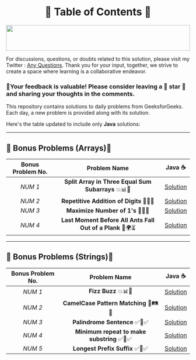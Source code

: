 <h1 align ="center">📜 Table of Contents 📜</h1> 

<!--Line-->

<img src="https://i.imgur.com/dBaSKWF.gif" height="70" width="100%">


For discussions, questions, or doubts related to this solution, please visit my Twitter : [Any Questions](https://x.com/Sangram87661527?s=08 ). Thank you for your input, together, we strive to create a space where learning is a collaborative endeavor.

### 🔮Your feedback is valuable! Please consider leaving a 🌟 star 🌟 and sharing your thoughts in the comments.




This repository contains solutions to daily problems from GeeksforGeeks. Each day, a new problem is provided along with its solution.



Here's the table updated to include only **Java** solutions:

---
<p align ="centre">
  
## **🎉 Bonus Problems (Arrays)🎁**

| **Bonus Problem No.**  | **Problem Name**                                    | **Java** ☕                                                                                                                          |
|:--------:|:---------------------------------------------------:|:---------------------------------------------------------------------------------------------------------------------------------:|
| _NUM 1_    | **Split Array in Three Equal Sum Subarrays** 💥📊🔢 | [Solution](https://github.com/Sangram03/160DaysGFG/blob/main/bonus/bonus01Logic.md) |
| _NUM 2_    | **Repetitive Addition of Digits** 🔢🔄💥 | [Solution](https://github.com/Sangram03/160DaysGFG/blob/main/bonus/bonus02Logic.md) |
| _NUM 3_    | **Maximize Number of 1's** 🔢🔥💡 | [Solution](https://github.com/Sangram03/160DaysGFG/blob/main/bonus/bonus03Logic.md) |
| _NUM 4_    | **Last Moment Before All Ants Fall Out of a Plank** 🐜🌍⏳ | [Solution](https://github.com/Sangram03/160DaysGFG/blob/main/bonus/bonus04Logic.md)

---
## **🎉 Bonus Problems (Strings)🎁**
| **Bonus Problem No.**  | **Problem Name**                                    | **Java** ☕                                                                                                                          |
|:--------:|:---------------------------------------------------:|:---------------------------------------------------------------------------------------------------------------------------------:|
| _NUM 1_    | **Fizz Buzz** 💥📊🔢 | [Solution](https://github.com/Sangram03/160DaysGFG/blob/main/bonus/bonus05Logic.md) |
| _NUM 2_    | **CamelCase Pattern Matching** 🚀🛤️🟰 |  [Solution](https://github.com/Sangram03/160DaysGFG/blob/main/bonus/bonus06Logic.md) |
| _NUM 3_    | **Palindrome Sentence** ✅👑✅ |  [Solution](https://github.com/Bhababhanjan1/160DaysGFG/blob/main/bonus/bonus07Logic.md) |
| _NUM 4_    | **Minimum repeat to make substring** ✅👑✅ |  [Solution]() |
| _NUM 5_    | **Longest Prefix Suffix** ✅👑✅ |  [Solution](https://github.com/Bhababhanjan1/160DaysGFG/blob/main/bonus/bonus07Logic.md) |


</p>
